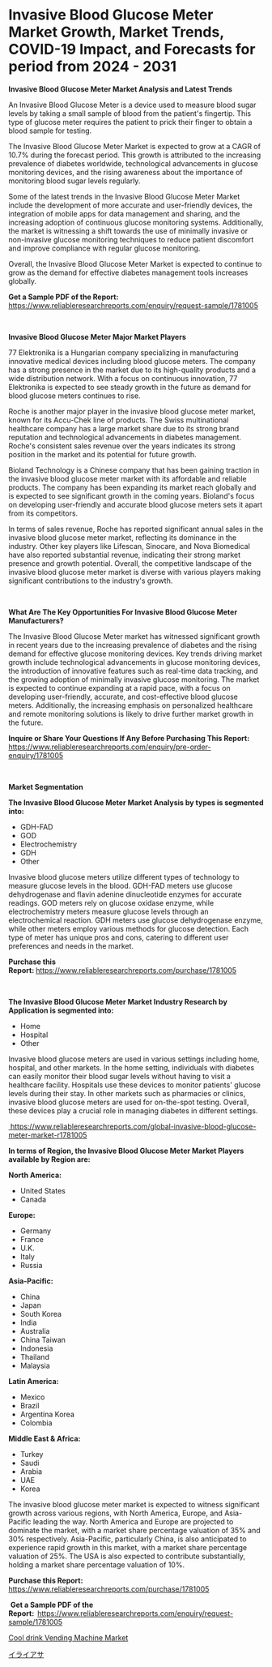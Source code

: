 <p><h1>Invasive Blood Glucose Meter Market Growth, Market Trends, COVID-19 Impact, and Forecasts for period from 2024 - 2031</h1></p><p><strong>Invasive Blood Glucose Meter Market Analysis and Latest Trends</strong></p>
<p><p>An Invasive Blood Glucose Meter is a device used to measure blood sugar levels by taking a small sample of blood from the patient's fingertip. This type of glucose meter requires the patient to prick their finger to obtain a blood sample for testing. </p><p>The Invasive Blood Glucose Meter Market is expected to grow at a CAGR of 10.7% during the forecast period. This growth is attributed to the increasing prevalence of diabetes worldwide, technological advancements in glucose monitoring devices, and the rising awareness about the importance of monitoring blood sugar levels regularly. </p><p>Some of the latest trends in the Invasive Blood Glucose Meter Market include the development of more accurate and user-friendly devices, the integration of mobile apps for data management and sharing, and the increasing adoption of continuous glucose monitoring systems. Additionally, the market is witnessing a shift towards the use of minimally invasive or non-invasive glucose monitoring techniques to reduce patient discomfort and improve compliance with regular glucose monitoring. </p><p>Overall, the Invasive Blood Glucose Meter Market is expected to continue to grow as the demand for effective diabetes management tools increases globally.</p></p>
<p><strong>Get a Sample PDF of the Report:&nbsp;</strong> <a href="https://www.reliableresearchreports.com/enquiry/request-sample/1781005">https://www.reliableresearchreports.com/enquiry/request-sample/1781005</a></p>
<p>&nbsp;</p>
<p><strong>Invasive Blood Glucose Meter Major Market Players</strong></p>
<p><p>77 Elektronika is a Hungarian company specializing in manufacturing innovative medical devices including blood glucose meters. The company has a strong presence in the market due to its high-quality products and a wide distribution network. With a focus on continuous innovation, 77 Elektronika is expected to see steady growth in the future as demand for blood glucose meters continues to rise.</p><p>Roche is another major player in the invasive blood glucose meter market, known for its Accu-Chek line of products. The Swiss multinational healthcare company has a large market share due to its strong brand reputation and technological advancements in diabetes management. Roche's consistent sales revenue over the years indicates its strong position in the market and its potential for future growth.</p><p>Bioland Technology is a Chinese company that has been gaining traction in the invasive blood glucose meter market with its affordable and reliable products. The company has been expanding its market reach globally and is expected to see significant growth in the coming years. Bioland's focus on developing user-friendly and accurate blood glucose meters sets it apart from its competitors.</p><p>In terms of sales revenue, Roche has reported significant annual sales in the invasive blood glucose meter market, reflecting its dominance in the industry. Other key players like Lifescan, Sinocare, and Nova Biomedical have also reported substantial revenue, indicating their strong market presence and growth potential. Overall, the competitive landscape of the invasive blood glucose meter market is diverse with various players making significant contributions to the industry's growth.</p></p>
<p>&nbsp;</p>
<p><strong>What Are The Key Opportunities For Invasive Blood Glucose Meter Manufacturers?</strong></p>
<p><p>The Invasive Blood Glucose Meter market has witnessed significant growth in recent years due to the increasing prevalence of diabetes and the rising demand for effective glucose monitoring devices. Key trends driving market growth include technological advancements in glucose monitoring devices, the introduction of innovative features such as real-time data tracking, and the growing adoption of minimally invasive glucose monitoring. The market is expected to continue expanding at a rapid pace, with a focus on developing user-friendly, accurate, and cost-effective blood glucose meters. Additionally, the increasing emphasis on personalized healthcare and remote monitoring solutions is likely to drive further market growth in the future.</p></p>
<p><strong>Inquire or Share Your Questions If Any Before Purchasing This Report:</strong> <a href="https://www.reliableresearchreports.com/enquiry/pre-order-enquiry/1781005">https://www.reliableresearchreports.com/enquiry/pre-order-enquiry/1781005</a></p>
<p>&nbsp;</p>
<p><strong>Market Segmentation</strong></p>
<p><strong>The Invasive Blood Glucose Meter Market Analysis by types is segmented into:</strong></p>
<p><ul><li>GDH-FAD</li><li>GOD</li><li>Electrochemistry</li><li>GDH</li><li>Other</li></ul></p>
<p><p>Invasive blood glucose meters utilize different types of technology to measure glucose levels in the blood. GDH-FAD meters use glucose dehydrogenase and flavin adenine dinucleotide enzymes for accurate readings. GOD meters rely on glucose oxidase enzyme, while electrochemistry meters measure glucose levels through an electrochemical reaction. GDH meters use glucose dehydrogenase enzyme, while other meters employ various methods for glucose detection. Each type of meter has unique pros and cons, catering to different user preferences and needs in the market.</p></p>
<p><strong>Purchase this Report:&nbsp;</strong><a href="https://www.reliableresearchreports.com/purchase/1781005">https://www.reliableresearchreports.com/purchase/1781005</a></p>
<p>&nbsp;</p>
<p><strong>The Invasive Blood Glucose Meter Market Industry Research by Application is segmented into:</strong></p>
<p><ul><li>Home</li><li>Hospital</li><li>Other</li></ul></p>
<p><p>Invasive blood glucose meters are used in various settings including home, hospital, and other markets. In the home setting, individuals with diabetes can easily monitor their blood sugar levels without having to visit a healthcare facility. Hospitals use these devices to monitor patients' glucose levels during their stay. In other markets such as pharmacies or clinics, invasive blood glucose meters are used for on-the-spot testing. Overall, these devices play a crucial role in managing diabetes in different settings.</p></p>
<p><a href="https://www.reliableresearchreports.com/global-invasive-blood-glucose-meter-market-r1781005">&nbsp;https://www.reliableresearchreports.com/global-invasive-blood-glucose-meter-market-r1781005</a></p>
<p><strong>In terms of Region, the Invasive Blood Glucose Meter Market Players available by Region are:</strong></p>
<p>
    <p> <strong> North America: </strong>
        <ul>
            <li>United States</li>
            <li>Canada</li>
        </ul>
        </p> 
    <p> <strong> Europe: </strong>
        <ul>
            <li>Germany</li>
            <li>France</li>
            <li>U.K.</li>
            <li>Italy</li>
            <li>Russia</li>
        </ul>
        </p> 
    <p> <strong> Asia-Pacific: </strong>
        <ul>
            <li>China</li>
            <li>Japan</li>
            <li>South Korea</li>
            <li>India</li>
            <li>Australia</li>
            <li>China Taiwan</li>
            <li>Indonesia</li>
            <li>Thailand</li>
            <li>Malaysia</li>
        </ul>
        </p> 
    <p> <strong> Latin America: </strong>
        <ul>
            <li>Mexico</li>
            <li>Brazil</li>
            <li>Argentina Korea</li>
            <li>Colombia</li>
        </ul>
        </p> 
    <p> <strong> Middle East & Africa: </strong>
        <ul>
            <li>Turkey</li>
            <li>Saudi</li>
            <li>Arabia</li>
            <li>UAE</li>
            <li>Korea</li>
        </ul>
    </p>
    </p>
<p><p>The invasive blood glucose meter market is expected to witness significant growth across various regions, with North America, Europe, and Asia-Pacific leading the way. North America and Europe are projected to dominate the market, with a market share percentage valuation of 35% and 30% respectively. Asia-Pacific, particularly China, is also anticipated to experience rapid growth in this market, with a market share percentage valuation of 25%. The USA is also expected to contribute substantially, holding a market share percentage valuation of 10%.</p></p>
<p><strong>Purchase this Report: </strong><a href="https://www.reliableresearchreports.com/purchase/1781005">https://www.reliableresearchreports.com/purchase/1781005</a></p>
<p>&nbsp;<strong>Get a Sample PDF of the Report:&nbsp;&nbsp;</strong><a href="https://www.reliableresearchreports.com/enquiry/request-sample/1781005">https://www.reliableresearchreports.com/enquiry/request-sample/1781005</a></p>
<p><strong></strong></p>
<p><p><a href="https://medium.com/@hassen.nww/cool-drink-vending-machine-market-a-global-and-regional-analysis-focus-on-end-user-product-and-4a787e83dbf6">Cool drink Vending Machine Market</a></p><p><a href="https://github.com/nxboeu02965442/Market-Research-Report-List-3/blob/main/8459293127055.md">イライアサ</a></p></p>